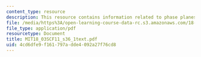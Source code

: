 ```yaml
---
content_type: resource
description: This resource contains information related to phase planes.
file: /media/https%3A/open-learning-course-data-rc.s3.amazonaws.com/18-03sc-differential-equations-fall-2011/4cd6dfe9f161797adde4092a27f76cd8_MIT18_03SCF11_s36_1text.pdf
file_type: application/pdf
resourcetype: Document
title: MIT18_03SCF11_s36_1text.pdf
uid: 4cd6dfe9-f161-797a-dde4-092a27f76cd8
---
```

